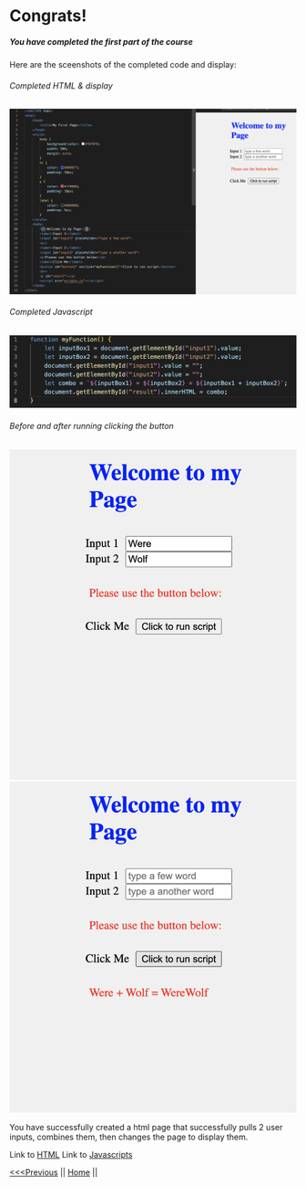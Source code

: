 # Congrats! 
##### You have completed the first part of the course

Here are the sceenshots of the completed code and display:
###### Completed HTML & display
![HTML](/Images/HTML.png "Completed HTML& display" )
###### Completed Javascript
![Javascript](/Images/Javascript.png "Completed Javescript")
###### Before and after running clicking the button
![Before](/Images/Cap1.png "Before")
![After](/Images/Cap2.png "After")

You have successfully created a html page that successfully pulls 2 user inputs, combines them, then changes the page to display them. 


Link to [HTML](TestingHTML.html)
Link to [Javascripts](scripts.js)

[<<<Previous](CSSjs.md) || [Home](README.md) ||